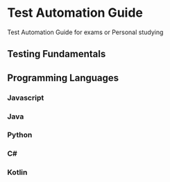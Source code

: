 # Test Automation Guide

Test Automation Guide for exams or Personal studying

## Testing Fundamentals

## Programming Languages
### Javascript
### Java
### Python
### C#
### Kotlin
